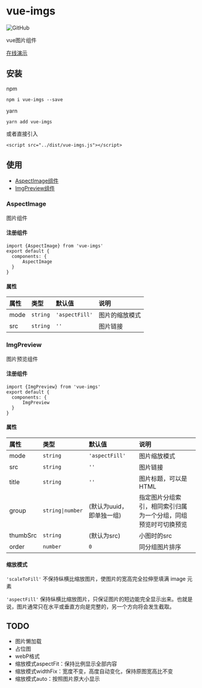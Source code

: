 # vue-imgs
![GitHub](https://img.shields.io/github/license/mashape/apistatus.svg)

vue图片组件

[在线演示](https://qqabcv520.github.io/vue-imgs/examples/) 

## 安装

npm
```
npm i vue-imgs --save
```
yarn
```
yarn add vue-imgs
```
或者直接引入
```
<script src="../dist/vue-imgs.js"></script>
```

## 使用

* [AspectImage组件](#aspectimage)  
* [ImgPreview组件](#imgpreview)

### AspectImage

图片组件

#### 注册组件

```
import {AspectImage} from 'vue-imgs'
export default {
  components: {
      AspectImage
  }
}
```
#### 属性

| 属性 | 类型 | 默认值 | 说明 |
| :--- | :--- | :--- | :--- |
| mode | `string` | `'aspectFill'` | 图片的缩放模式 |
| src  | `string` | `''` | 图片链接 |



### ImgPreview

图片预览组件

#### 注册组件

```
import {ImgPreview} from 'vue-imgs'
export default {
  components: {
      ImgPreview
  }
}
```
#### 属性

| 属性 | 类型 | 默认值 | 说明 |
| :--- | :--- | :--- | :--- |
| mode | `string` | `'aspectFill'` | 图片缩放模式 |
| src  | `string` | `''` | 图片链接 |
| title  | `string` | `''` | 图片标题，可以是HTML |
| group  | `string\|number` | (默认为uuid，即单独一组) | 指定图片分组索引，相同索引归属为一个分组，同组预览时可切换预览 |
| thumbSrc  | `string` | (默认为src) | 小图时的src |
| order  | `number` | `0` | 同分组图片排序 |

#### 缩放模式

`'scaleToFill'` 不保持纵横比缩放图片，使图片的宽高完全拉伸至填满 image 元素

`'aspectFill'` 保持纵横比缩放图片，只保证图片的短边能完全显示出来。也就是说，图片通常只在水平或垂直方向是完整的，另一个方向将会发生截取。

## TODO

* 图片懒加载
* 占位图
* webP格式
* 缩放模式aspectFit：保持比例显示全部内容
* 缩放模式widthFix：宽度不变，高度自动变化，保持原图宽高比不变
* 缩放模式auto：按照图片原大小显示

